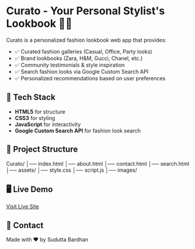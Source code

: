 # Curato - Your Personal Stylist's Lookbook 👗✨

Curato is a personalized fashion lookbook web app that provides:

- ✅ Curated fashion galleries (Casual, Office, Party looks)  
- ✅ Brand lookbooks (Zara, H&M, Gucci, Chanel, etc.)  
- ✅ Community testimonials & style inspiration  
- ✅ Search fashion looks via Google Custom Search API  
- ✅ Personalized recommendations based on user preferences  

## 🚀 Tech Stack
- **HTML5** for structure  
- **CSS3** for styling  
- **JavaScript** for interactivity  
- **Google Custom Search API** for fashion look search  

## 📂 Project Structure
Curato/
│── index.html
│── about.html
│── contact.html
│── search.html
│── assets/
  │── style.css
  │── script.js
  │── images/

## 🖥️ Live Demo
[Visit Live Site](https://sudutta-bardhan.github.io/Curato/)

## 📧 Contact
Made with ❤️ by Sudutta Bardhan
